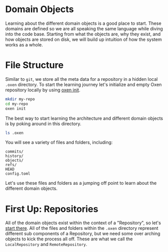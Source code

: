 # Domain Objects

Learning about the different domain objects is a good place to start. These domains are defined so we are all speaking the same language while diving into the code base. Starting from what the objects are, why they exist, and how objects are stored on disk, we will build up intuition of how the system works as a whole.

# File Structure

Similar to `git`, we store all the meta data for a repository in a hidden local `.oxen` directory. To start the learning journey let's initialize and empty Oxen repository locally by using [oxen init](./commands/init.md).

```bash
mkdir my-repo
cd my-repo
oxen init
```

The best way to start learning the architecture and different domain objects is by poking around in this directory.

```bash
ls .oxen
```

You will see a variety of files and folders, including:

```
commits/
history/
objects/
refs/
HEAD
config.toml
```

Let's use these files and folders as a jumping off point to learn about the different domain objects. 

# First Up: Repositories

All of the domain objects exist within the context of a "Repository", so let's [start there](domains/repositories.md). All of the files and folders within the `.oxen` directory represent different sub components of a Repository, but we need some over arching objects to kick the process all off. These are what we call the `LocalRepository` and `RemoteRepository`.


